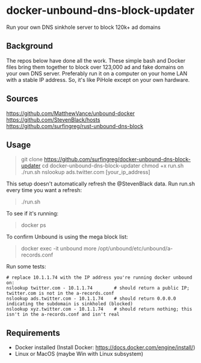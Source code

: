 # docker-unbound-dns-block-updater
Run your own DNS sinkhole server to block 120k+ ad domains

## Background
The repos below have done all the work. These simple bash and Docker files bring them together to block over 123,000 ad and fake domains on your own DNS server. Preferably run it on a computer on your home LAN with a stable IP address. So, it's like PiHole except on your own hardware. 

## Sources
https://github.com/MatthewVance/unbound-docker  
https://github.com/StevenBlack/hosts  
https://github.com/surfingreg/rust-unbound-dns-block  

## Usage
> git clone https://github.com/surfingreg/docker-unbound-dns-block-updater
> cd docker-unbound-dns-block-updater
> chmod +x run.sh
> ./run.sh
> nslookup ads.twitter.com [your_ip_address]

This setup doesn't automatically refresh the @StevenBlack data. Run run.sh every time you want a refresh:
> ./run.sh

To see if it's running:
> docker ps

To confirm Unbound is using the mega block list:
> docker exec -it unbound more /opt/unbound/etc/unbound/a-records.conf

Run some tests:
``` 
# replace 10.1.1.74 with the IP address you're running docker unbound on:
nslookup twitter.com - 10.1.1.74 		# should return a public IP; twitter.com is not in the a-records.conf
nslookup ads.twitter.com - 10.1.1.74	# should return 0.0.0.0 indicating the subdomain is sinkholed (blocked)
nslookup xyz.twitter.com - 10.1.1.74	# should return nothing; this isn't in the a-records.conf and isn't real
```

## Requirements
- Docker installed (Install Docker: https://docs.docker.com/engine/install/)
- Linux or MacOS (maybe Win with Linux subsystem)